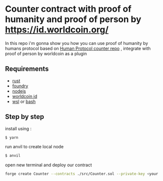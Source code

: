 # Counter contract with proof of humanity and proof of person by https://id.worldcoin.org/

In this repo i'm gonna show you how you can use proof of humanity by humans protocol based on [Human Protocol counter repo](https://github.com/Human-Protocol/poh-counter-example) , integrate with proof of person by worldcoin as a plugin

## Requirements

- [rust](https://sterlingcobb.medium.com/installing-rustup-on-macosx-and-fish-shell-a6102353ee18)
- [foundry](https://getfoundry.sh/)
- [nodejs](https://nodejs.org/en/)
- [worldcoin id](https://id.worldcoin.org/)
- [wsl](https://learn.microsoft.com/en-us/windows/wsl/install) or [bash](https://en.wikipedia.org/wiki/Bash_(Unix_shell))

## Step by step

install using :

```bash
$ yarn
```

run anvil to create local node

```bash
$ anvil
```

open new terminal and deploy our contract

```bash
forge create Counter --contracts ./src/Counter.sol --private-key <your private key>
```



